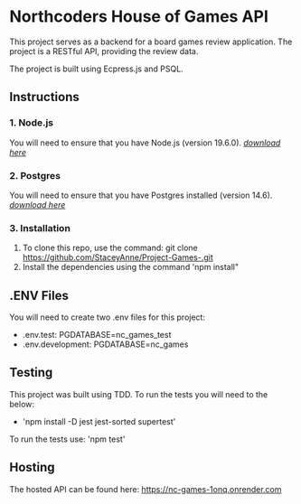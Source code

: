 # Northcoders House of Games API

This project serves as a backend for a board games review application. The project is a RESTful API, providing the review data. 

The project is built using Ecpress.js and PSQL. 

## Instructions

### 1. Node.js

You will need to ensure that you have Node.js (version 19.6.0). 
 *[download here](https://nodejs.org/en/download)*


### 2. Postgres 

You will need to ensure that you have Postgres installed (version 14.6). *[download here](https://www.postgresql.org/download)*

### 3. Installation 

1. To clone this repo, use the command: git clone https://github.com/StaceyAnne/Project-Games-.git
2. Install the dependencies using the command 'npm install" 

## .ENV Files

You will need to create two .env files for this project: 

* .env.test: PGDATABASE=nc_games_test
* .env.development: PGDATABASE=nc_games


## Testing

This project was built using TDD. To run the tests you will need to the below: 

* 'npm install -D jest jest-sorted supertest'

To run the tests use: 'npm test'


## Hosting

The hosted API can be found here: https://nc-games-1onq.onrender.com


